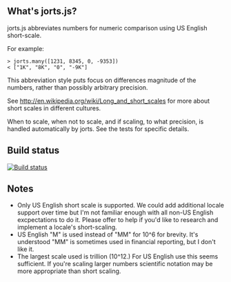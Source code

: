 What's jorts.js?
----

jorts.js abbreviates numbers for numeric comparison using US English short-scale.

For example:

    > jorts.many([1231, 8345, 0, -9353])
    < ["1K", "8K", "0", "-9K"]

This abbreviation style puts focus on differences magnitude of the numbers, rather than possibly arbitrary precision.

See http://en.wikipedia.org/wiki/Long_and_short_scales for more about short scales in different cultures.

When to scale, when not to scale, and if scaling, to what precision, is handled automatically by jorts. See the tests for specific details.

Build status
---

[![Build status](https://travis-ci.org/waded/jorts.svg?branch=master)](https://travis-ci.org/waded/jorts)

Notes
---

- Only US English short scale is supported. We could add additional locale support over time but I'm not familiar enough with all non-US English excpectations to do it. Please offer to help if you'd like to research and implement a locale's short-scaling.
- US English "M" is used instead of "MM" for 10^6 for brevity. It's understood "MM" is sometimes used in financial reporting, but I don't like it.
- The largest scale used is trillion (10^12.) For US English use this seems sufficient. If you're scaling larger numbers scientific notation may be more appropriate than short scaling.
